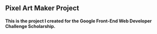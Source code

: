 <h2>Pixel Art Maker Project</h2>

<h4>This is the project I created for the Google Front-End Web Developer Challenge Scholarship.</h4>